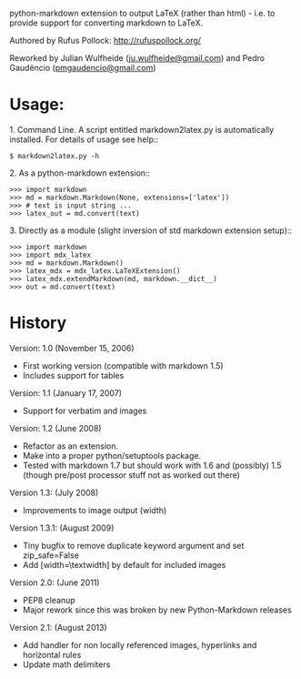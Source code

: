 python-markdown extension to output LaTeX (rather than html) - i.e. to
provide support for converting markdown to LaTeX.

Authored by Rufus Pollock: <http://rufuspollock.org/>

Reworked by Julian Wulfheide (ju.wulfheide@gmail.com) and
Pedro Gaudêncio (pmgaudencio@gmail.com)

Usage:
======

1\. Command Line. A script entitled markdown2latex.py is automatically
installed. For details of usage see help::

    $ markdown2latex.py -h

2\. As a python-markdown extension::

    >>> import markdown
    >>> md = markdown.Markdown(None, extensions=['latex'])
    >>> # text is input string ...
    >>> latex_out = md.convert(text)

3\. Directly as a module (slight inversion of std markdown extension setup)::

    >>> import markdown
    >>> import mdx_latex
    >>> md = markdown.Markdown()
    >>> latex_mdx = mdx_latex.LaTeXExtension()
    >>> latex_mdx.extendMarkdown(md, markdown.__dict__)
    >>> out = md.convert(text)

History
=======

Version: 1.0 (November 15, 2006)

  * First working version (compatible with markdown 1.5)
  * Includes support for tables

Version: 1.1 (January 17, 2007)

  * Support for verbatim and images

Version: 1.2 (June 2008)

  * Refactor as an extension.
  * Make into a proper python/setuptools package.
  * Tested with markdown 1.7 but should work with 1.6 and (possibly) 1.5
    (though pre/post processor stuff not as worked out there)

Version 1.3: (July 2008)
  * Improvements to image output (width)

Version 1.3.1: (August 2009)
  * Tiny bugfix to remove duplicate keyword argument and set zip_safe=False
  * Add [width=\\textwidth] by default for included images

Version 2.0: (June 2011)
  * PEP8 cleanup
  * Major rework since this was broken by new Python-Markdown releases

Version 2.1: (August 2013)
  * Add handler for non locally referenced images, hyperlinks and horizontal rules
  * Update math delimiters
